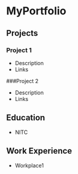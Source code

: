 # MyPortfolio

## Projects

### Project 1
 - Description
 - Links

###Project 2
 - Description
 - Links

## Education
 - NITC

## Work Experience
 - Workplace1
